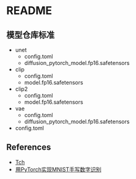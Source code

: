 # README

## 模型仓库标准

- unet
    - config.toml
    - diffusion_pytorch_model.fp16.safetensors
- clip
    - config.toml
    - model.fp16.safetensors
- clip2
    - config.toml
    - model.fp16.safetensors
- vae
    - config.toml
    - diffusion_pytorch_model.fp16.safetensors
- config.toml

## References

- [Tch](https://github.com/LaurentMazare/tch-rs)
- [用PyTorch实现MNIST手写数字识别](https://zhuanlan.zhihu.com/p/137571225)
